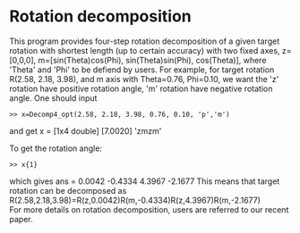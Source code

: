 # Rotation decomposition

This program provides four-step rotation decomposition of a given target rotation with shortest length (up to certain accuracy) with two fixed axes, z=[0,0,0], m=[sin(Theta)cos(Phi), sin(Theta)sin(Phi), cos(Theta)], where 'Theta' and 'Phi' to be defiend by users.
For example, for target rotation R(2.58, 2.18, 3.98), and m axis with Theta=0.76, Phi=0.10,  we want the 'z' rotation have positive rotation angle, 'm' rotation have negative rotation angle. One should input 

    >> x=Decomp4_opt(2.58, 2.18, 3.98, 0.76, 0.10, 'p','m')

and get
x = 
[1x4 double]    [7.0020]    'zmzm'

To get the rotation angle:

    >> x{1}
which gives
ans =
0.0042   -0.4334    4.3967   -2.1677
This means that target rotation can be decomposed as 
R(2.58,2.18,3.98)=R(z,0.0042)R(m,-0.4334)R(z,4.3967)R(m,-2.1677)    
For more details on rotation decomposition, users are referred to our recent paper. 
